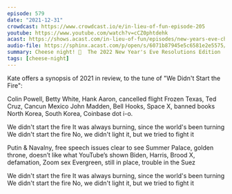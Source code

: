 ```yaml
---
episode: 579
date: "2021-12-31"
crowdcast: https://www.crowdcast.io/e/in-lieu-of-fun-episode-205
youtube: https://www.youtube.com/watch?v=cCZ0phtdehk
acast: https://shows.acast.com/in-lieu-of-fun/episodes/new-years-eve-cheese-night
audio-file: https://sphinx.acast.com/p/open/s/6071b87945e5c6581e2e5575/e/61d2002d513105001334bfd5/media.mp3
summary: Cheese night! 🧀  The 2022 New Year's Eve Resolutions Edition
tags: [cheese-night]
---
```


Kate offers a synopsis of 2021 in review, to the tune of "We Didn't Start the Fire":

Colin Powell, Betty White, Hank Aaron, cancelled flight
Frozen Texas, Ted Cruz, Cancun Mexico
John Madden, Bell Hooks, Space X, banned books
North Korea, South Korea, Coinbase dot i-o.

We didn't start the fire
It was always burning, since the world's been turning
We didn't start the fire
No, we didn't light it, but we tried to fight it

Putin & Navalny, free speech issues clear to see
Summer Palace, golden throne, doesn’t like what YouTube’s shown
Biden, Harris, Brood X, defamation, Zoom sex
Evergreen, still in place, trouble in the Suez

We didn't start the fire
It was always burning, since the world's been turning
We didn't start the fire
No, we didn't light it, but we tried to fight it
